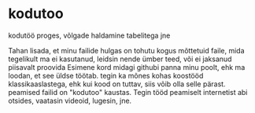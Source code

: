 # kodutoo
kodutöö proges, võlgade haldamine tabelitega jne

Tahan lisada, et minu failide hulgas on tohutu kogus mõttetuid faile, mida tegelikult ma ei kasutanud, leidsin nende ümber teed, või ei jaksanud piisavalt proovida
Esimene kord midagi githubi panna minu poolt, ehk ma loodan, et see üldse töötab.
tegin ka mõnes kohas koostööd klassikaaslastega, ehk kui kood on tuttav, siis võib olla selle pärast.
peamised failid on "kodutoo" kaustas.
Tegin tööd peamiselt internetist abi otsides, vaatasin videoid, lugesin, jne.

